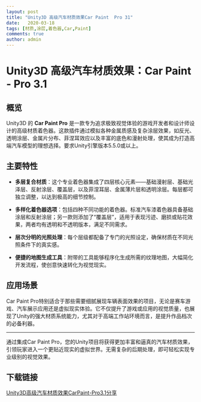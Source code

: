 ```yaml
---
layout: post
title: "Unity3D 高级汽车材质效果Car Paint  Pro 31"
date:   2020-03-18
tags: [材质,涂层,着色器,Car,Paint]
comments: true
author: admin
---
```

# Unity3D 高级汽车材质效果：Car Paint - Pro 3.1

## 概览

Unity3D 的 **Car Paint Pro** 是一款专为追求极致视觉体验的游戏开发者和设计师设计的高级材质着色器。这款插件通过模拟各种金属质感及复杂涂层效果，如反光、透明涂层、金属片分布、菲涅耳效应以及丰富的底色和漫射处理，使其成为打造高端汽车模型的理想选择。要求Unity引擎版本5.5.0或以上。

## 主要特性

- **多层复合材质**：这个专业着色器集成了四层核心元素——基础漫射层、基础光泽层、反射涂层、覆盖层，以及菲涅耳层、金属薄片层和透明涂层。每层都可独立调整，以达到极高的细节控制。
  
- **多样化着色器选项**：包括四种不同功能的着色器。标准汽车漆着色器具备基础涂层和反射涂层；另一款则添加了“覆盖层”，适用于表现污迹、磨损或贴花效果，两者均有透明和不透明版本，满足不同需求。
  
- **层次分明的光照处理**：每个层级都配备了专门的光照设定，确保材质在不同光照条件下的真实感。
  
- **便捷的地图生成工具**：附带的工具能够程序化生成所需的纹理地图，大幅简化开发流程，使创意快速转化为视觉现实。

## 应用场景

Car Paint Pro特别适合于那些需要细腻展现车辆表面效果的项目，无论是赛车游戏、汽车展示应用还是虚拟现实体验。它不仅提升了游戏或应用的视觉质量，也展现了Unity的强大材质系统能力，尤其对于高端工作站环境而言，是提升作品档次的必备利器。

---

通过集成Car Paint Pro，您的Unity项目将获得更加丰富和逼真的汽车材质效果，引领玩家进入一个更贴近现实的虚拟世界。无需复杂的后期处理，即可轻松实现专业级别的视觉效果。

## 下载链接

[Unity3D高级汽车材质效果CarPaint-Pro3.1分享](https://pan.quark.cn/s/684b70ab75a1)